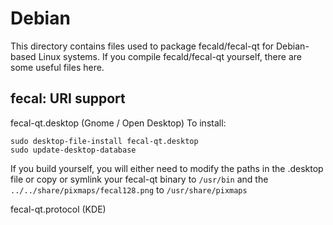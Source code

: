 
Debian
====================
This directory contains files used to package fecald/fecal-qt
for Debian-based Linux systems. If you compile fecald/fecal-qt yourself, there are some useful files here.

## fecal: URI support ##


fecal-qt.desktop  (Gnome / Open Desktop)
To install:

	sudo desktop-file-install fecal-qt.desktop
	sudo update-desktop-database

If you build yourself, you will either need to modify the paths in
the .desktop file or copy or symlink your fecal-qt binary to `/usr/bin`
and the `../../share/pixmaps/fecal128.png` to `/usr/share/pixmaps`

fecal-qt.protocol (KDE)

